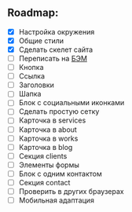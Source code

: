 ## Roadmap:

- [x] Настройка окружения
- [x] Общие стили
- [x] Сделать скелет сайта
- [ ] Переписать на [БЭМ](https://ru.bem.info/)
- [ ] Кнопка
- [ ] Ссылка
- [ ] Заголовки
- [ ] Шапка
- [ ] Блок с социальными иконками
- [ ] Сделать простую сетку
- [ ] Карточка в services
- [ ] Карточка в about
- [ ] Карточка в works
- [ ] Карточка в blog
- [ ] Секция clients
- [ ] Элементы формы
- [ ] Блок с одним контактом
- [ ] Секция contact
- [ ] Проверить в других браузерах
- [ ] Мобильная адаптация
